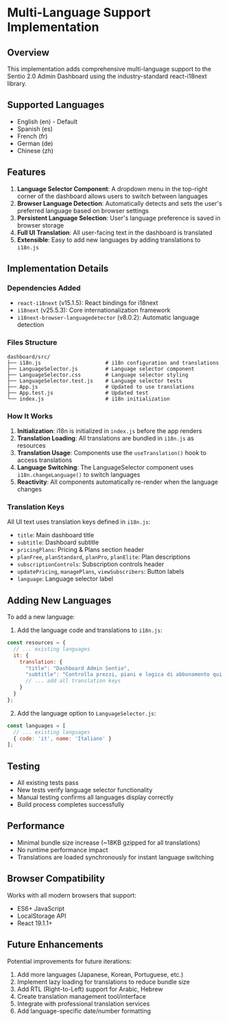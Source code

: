 # Multi-Language Support Implementation

## Overview
This implementation adds comprehensive multi-language support to the Sentio 2.0 Admin Dashboard using the industry-standard react-i18next library.

## Supported Languages
- English (en) - Default
- Spanish (es)
- French (fr)
- German (de)
- Chinese (zh)

## Features
1. **Language Selector Component**: A dropdown menu in the top-right corner of the dashboard allows users to switch between languages
2. **Browser Language Detection**: Automatically detects and sets the user's preferred language based on browser settings
3. **Persistent Language Selection**: User's language preference is saved in browser storage
4. **Full UI Translation**: All user-facing text in the dashboard is translated
5. **Extensible**: Easy to add new languages by adding translations to `i18n.js`

## Implementation Details

### Dependencies Added
- `react-i18next` (v15.1.5): React bindings for i18next
- `i18next` (v25.5.3): Core internationalization framework
- `i18next-browser-languagedetector` (v8.0.2): Automatic language detection

### Files Structure
```
dashboard/src/
├── i18n.js                     # i18n configuration and translations
├── LanguageSelector.js         # Language selector component
├── LanguageSelector.css        # Language selector styling
├── LanguageSelector.test.js    # Language selector tests
├── App.js                      # Updated to use translations
├── App.test.js                 # Updated test
└── index.js                    # i18n initialization
```

### How It Works
1. **Initialization**: i18n is initialized in `index.js` before the app renders
2. **Translation Loading**: All translations are bundled in `i18n.js` as resources
3. **Translation Usage**: Components use the `useTranslation()` hook to access translations
4. **Language Switching**: The LanguageSelector component uses `i18n.changeLanguage()` to switch languages
5. **Reactivity**: All components automatically re-render when the language changes

### Translation Keys
All UI text uses translation keys defined in `i18n.js`:
- `title`: Main dashboard title
- `subtitle`: Dashboard subtitle
- `pricingPlans`: Pricing & Plans section header
- `planFree`, `planStandard`, `planPro`, `planElite`: Plan descriptions
- `subscriptionControls`: Subscription controls header
- `updatePricing`, `managePlans`, `viewSubscribers`: Button labels
- `language`: Language selector label

## Adding New Languages

To add a new language:

1. Add the language code and translations to `i18n.js`:
```javascript
const resources = {
  // ... existing languages
  it: {
    translation: {
      "title": "Dashboard Admin Sentio",
      "subtitle": "Controlla prezzi, piani e logica di abbonamento qui.",
      // ... add all translation keys
    }
  }
};
```

2. Add the language option to `LanguageSelector.js`:
```javascript
const languages = [
  // ... existing languages
  { code: 'it', name: 'Italiano' }
];
```

## Testing
- All existing tests pass
- New tests verify language selector functionality
- Manual testing confirms all languages display correctly
- Build process completes successfully

## Performance
- Minimal bundle size increase (~18KB gzipped for all translations)
- No runtime performance impact
- Translations are loaded synchronously for instant language switching

## Browser Compatibility
Works with all modern browsers that support:
- ES6+ JavaScript
- LocalStorage API
- React 19.1.1+

## Future Enhancements
Potential improvements for future iterations:
1. Add more languages (Japanese, Korean, Portuguese, etc.)
2. Implement lazy loading for translations to reduce bundle size
3. Add RTL (Right-to-Left) support for Arabic, Hebrew
4. Create translation management tool/interface
5. Integrate with professional translation services
6. Add language-specific date/number formatting

